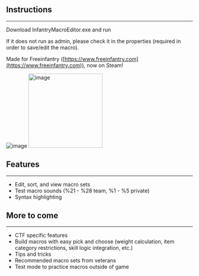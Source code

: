 ## Instructions
---

Download InfantryMacroEditor.exe and run

If it does not run as admin, please check it in the properties (required in order to save/edit the macro).

Made for Freeinfantry ([https://www.freeinfantry.com](https://www.freeinfantry.com)), now on Steam!

![image](https://github.com/user-attachments/assets/2f1a6b6a-33af-46dd-ae92-4f43417d9b89)
<img src="https://github.com/user-attachments/assets/b7255c8b-aa88-4343-b756-862dd1ec774d" alt="image" width="200"/>



## Features
---

- Edit, sort, and view macro sets
- Test macro sounds (%21 - %28 team, %1 - %5 private)
- Syntax highlighting

## More to come
---

- CTF specific features
- Build macros with easy pick and choose (weight calculation, item category restrictions, skill logic integration, etc.)
- Tips and tricks
- Recommended macro sets from veterans
- Test mode to practice macros outside of game
